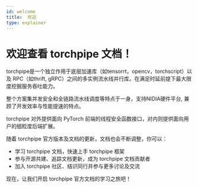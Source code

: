 ```yaml
---
id: welcome
title:  欢迎
type: explainer
---
```


# 欢迎查看 torchpipe 文档！
torchpipe是一个独立作用于底层加速库（如tensorrt，opencv，torchscript）以及 RPC（如thrift, gRPC）之间的多实例流水线并行库。在满足时延前提下最大限度挖掘服务吞吐能力。

整个方案集并发安全和全链路流水线调度等特点于一身，支持NIDIA硬件平台, 兼顾了开发效率与性能提速的特点。

torchpipe 对外提供面向 PyTorch 前端的线程安全函数接口，对内则提供面向用户的细粒度后端扩展。

随着 torchpipe 官方版本及文档的更新，文档也会不断调整，你可以：

- 学习 torchpipe 文档，快速上手 torchpipe 框架
- 参与开源共建、追踪文档更新，成为 torchpipe 文档贡献者
- 加入 torchpipe 社区、结识同行并参与更多讨论及交流

现在，让我们开启 torchpipe 官方文档的学习之旅吧！
